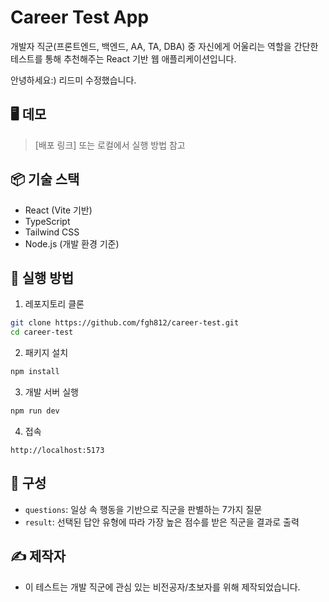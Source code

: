 # Career Test App

개발자 직군(프론트엔드, 백엔드, AA, TA, DBA) 중 자신에게 어울리는 역할을 간단한 테스트를 통해 추천해주는 React 기반 웹 애플리케이션입니다.

안녕하세요:)
리드미 수정했습니다.

## 🖥 데모
> [배포 링크] 또는 로컬에서 실행 방법 참고

## 📦 기술 스택

- React (Vite 기반)
- TypeScript
- Tailwind CSS
- Node.js (개발 환경 기준)

## 🚀 실행 방법

1. 레포지토리 클론
```bash
git clone https://github.com/fgh812/career-test.git
cd career-test
```

2. 패키지 설치
```bash
npm install
```

3. 개발 서버 실행
```bash
npm run dev
```

4. 접속
```
http://localhost:5173
```

## 🧠 구성

- `questions`: 일상 속 행동을 기반으로 직군을 판별하는 7가지 질문
- `result`: 선택된 답안 유형에 따라 가장 높은 점수를 받은 직군을 결과로 출력

## ✍️ 제작자
- 이 테스트는 개발 직군에 관심 있는 비전공자/초보자를 위해 제작되었습니다.
